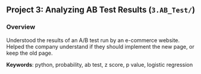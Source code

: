 ## Project 3: Analyzing AB Test Results (`3.AB_Test/`) 
### Overview 
 Understood the results of an A/B test run by an e-commerce website. Helped the company understand if they should implement the new page, or keep the old page.

**Keywords**: python, probability, ab test, z score, p value, logistic regression
